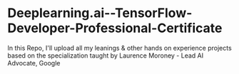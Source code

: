 # Deeplearning.ai--TensorFlow-Developer-Professional-Certificate
In this Repo, I'll upload all my leanings &amp; other hands on experience projects based on the specialization taught by Laurence Moroney - Lead AI Advocate, Google
